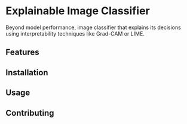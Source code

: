 # Explainable Image Classifier
Beyond model performance, image classifier that explains its decisions using interpretability techniques like Grad-CAM or LIME.

## Features

## Installation

## Usage

## Contributing
